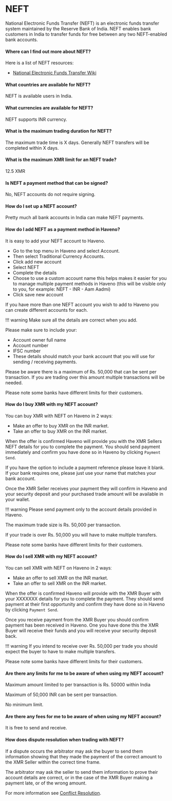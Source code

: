 # NEFT

National Electronic Funds Transfer (NEFT) is an electronic funds transfer system maintained by the Reserve Bank of India. NEFT enables bank customers in India to transfer funds for free between any two NEFT-enabled bank accounts.

#### Where can I find out more about NEFT?

Here is a list of NEFT resources:

- [National Electronic Funds Transfer Wiki](https://en.wikipedia.org/wiki/National_Electronic_Funds_Transfer)

#### What countries are available for NEFT?

NEFT is available users in India.

#### What currencies are available for NEFT?

NEFT supports INR currency.

#### What is the maximum trading duration for NEFT?

The maximum trade time is X days. Generally NEFT transfers will be completed within X days.

#### What is the maximum XMR limit for an NEFT trade?

12.5 XMR

#### Is NEFT a payment method that can be signed?

No, NEFT accounts do not require signing.

#### How do I set up a NEFT account?

Pretty much all bank accounts in India can make NEFT payments.

#### How do I add NEFT as a payment method in Haveno?

It is easy to add your NEFT account to Haveno.

- Go to the top menu in Haveno and select Account.
- Then select Traditional Currency Accounts.
- Click add new account
- Select NEFT
- Complete the details
- Choose to use a custom account name this helps makes it easier for you to manage multiple payment methods in Haveno (this will be visible only to you, for example: NEFT - INR - Aam Aadmi)
- Click save new account

If you have more than one NEFT account you wish to add to Haveno you can create different accounts for each.

!!! warning
    Make sure all the details are correct when you add.

Please make sure to include your:

- Account owner full name
- Account number
- IFSC number
- These details should match your bank account that you will use for sending / receiving payments.

Please be aware there is a maximum of Rs. 50,000 that can be sent per transaction. If you are trading over this amount multiple transactions will be needed.

Please note some banks have different limits for their customers.

#### How do I buy XMR with my NEFT account?

You can buy XMR with NEFT on Haveno in 2 waysː

- Make an offer to buy XMR on the INR market.
- Take an offer to buy XMR on the INR market.

When the offer is confirmed Haveno will provide you with the XMR Sellers NEFT details for you to complete the payment. You should send payment immediately and confirm you have done so in Haveno by clicking `Payment Send`.

If you have the option to include a payment reference please leave it blank. If your bank requires one, please just use your name that matches your bank account.

Once the XMR Seller receives your payment they will confirm in Haveno and your security deposit and your purchased trade amount will be available in your wallet.

!!! warning
    Please send payment only to the account details provided in Haveno.

The maximum trade size is Rs. 50,000 per transaction.

If your trade is over Rs. 50,000 you will have to make multiple transfers.

Please note some banks have different limits for their customers.

#### How do I sell XMR with my NEFT account?

You can sell XMR with NEFT on Haveno in 2 waysː

- Make an offer to sell XMR on the INR market.
- Take an offer to sell XMR on the INR market.

When the offer is confirmed Haveno will provide with the XMR Buyer with your XXXXXXX details for you to complete the payment. They should send payment at their first opportunity and confirm they have done so in Haveno by clicking `Payment Send`.

Once you receive payment from the XMR Buyer you should confirm payment has been received in Haveno. One you have done this the XMR Buyer will receive their funds and you will receive your security deposit back.

!!! warning
    If you intend to receive over Rs. 50,000 per trade you should expect the buyer to have to make multiple transfers.

Please note some banks have different limits for their customers.

#### Are there any limits for me to be aware of when using my NEFT account?

Maximum amount limited to per transaction is Rs. 50000 within India

Maximum of 50,000 INR can be sent per transaction.

No minimum limit.

#### Are there any fees for me to be aware of when using my NEFT account?

It is free to send and receive.

#### How does dispute resolution when trading with NEFT?

If a dispute occurs the arbitrator may ask the buyer to send them information showing that they made the payment of the correct amount to the XMR Seller within the correct time frame.

The arbitrator may ask the seller to send them information to prove their account details are correct, or in the case of the XMR Buyer making a payment late, or of the wrong amount.

For more information see [Conflict Resolution](../conflict-resolution.md).
